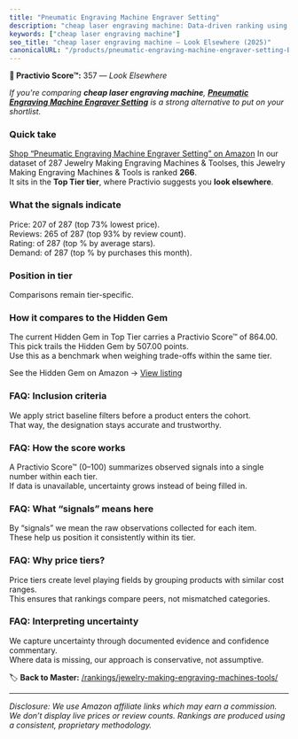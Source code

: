```yaml
---
title: "Pneumatic Engraving Machine Engraver Setting"
description: "cheap laser engraving machine: Data-driven ranking using the Practivio Score™. Positioned by quality, value, demand, findability, momentum."
keywords: ["cheap laser engraving machine"]
seo_title: "cheap laser engraving machine — Look Elsewhere (2025)"
canonicalURL: "/products/pneumatic-engraving-machine-engraver-setting-B0CQYKJ2SS/"
---
```


**🚫 Practivio Score™:** 357 — _Look Elsewhere_


*If you're comparing **cheap laser engraving machine**, **[Pneumatic Engraving Machine Engraver Setting](https://www.amazon.com/dp/B0CQYKJ2SS?tag=practivio-20)** is a strong alternative to put on your shortlist.*
### Quick take
[Shop “Pneumatic Engraving Machine Engraver Setting” on Amazon](https://www.amazon.com/dp/B0CQYKJ2SS?tag=practivio-20)
In our dataset of 287 Jewelry Making Engraving Machines & Toolses, this Jewelry Making Engraving Machines & Tools is ranked **266**.  
It sits in the **Top Tier tier**, where Practivio suggests you **look elsewhere**.

### What the signals indicate
Price: 207 of 287 (top 73% lowest price).  
Reviews: 265 of 287 (top 93% by review count).  
Rating:  of 287 (top % by average stars).  
Demand:  of 287 (top % by purchases this month).

### Position in tier
Comparisons remain tier-specific.

### How it compares to the Hidden Gem
The current Hidden Gem in Top Tier carries a Practivio Score™ of 864.00.  
This pick trails the Hidden Gem by 507.00 points.  
Use this as a benchmark when weighing trade-offs within the same tier.  

See the Hidden Gem on Amazon → [View listing](https://www.amazon.com/dp/B0DDXQYH36?tag=practivio-20)

### FAQ: Inclusion criteria
We apply strict baseline filters before a product enters the cohort.  
That way, the designation stays accurate and trustworthy.

### FAQ: How the score works
A Practivio Score™ (0–100) summarizes observed signals into a single number within each tier.  
If data is unavailable, uncertainty grows instead of being filled in.

### FAQ: What “signals” means here
By “signals” we mean the raw observations collected for each item.  
These help us position it consistently within its tier.

### FAQ: Why price tiers?
Price tiers create level playing fields by grouping products with similar cost ranges.  
This ensures that rankings compare peers, not mismatched categories.

### FAQ: Interpreting uncertainty
We capture uncertainty through documented evidence and confidence commentary.  
Where data is missing, our approach is conservative, not assumptive.


🏷️ **Back to Master:** [/rankings/jewelry-making-engraving-machines-tools/](/rankings/jewelry-making-engraving-machines-tools/)

---
_Disclosure: We use Amazon affiliate links which may earn a commission. We don’t display live prices or review counts. Rankings are produced using a consistent, proprietary methodology._
